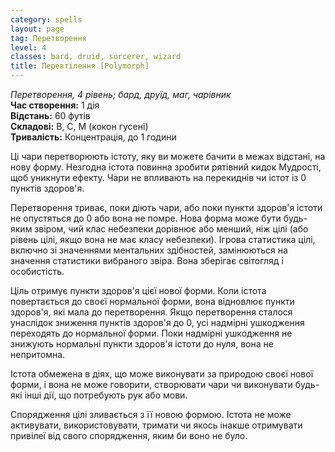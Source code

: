 ```yaml
---
category: spells
layout: page
tag: Перетворення
level: 4
classes: bard, druid, sorcerer, wizard
title: Перевтілення [Polymorph]
---
```


_Перетворення, 4 рівень; бард, друїд, маг, чарівник_    
**Час створення:** 1 дія    
**Відстань:** 60 футів    
**Складові:** В, С, М (кокон гусені)    
**Тривалість:** Концентрація, до 1 години    

Ці чари перетворюють істоту, яку ви можете бачити в межах відстані, на нову форму. Незгодна істота повинна зробити рятівний кидок Мудрості, щоб уникнути ефекту. Чари не впливають на перекиднів чи істот із 0 пунктів здоров'я.    

Перетворення триває, поки діють чари, або поки пункти здоров'я істоти не опустяться до 0 або вона не помре. Нова форма може бути будь-яким звіром, чий клас небезпеки дорівнює або менший, ніж цілі (або рівень цілі, якщо вона не має класу небезпеки). Ігрова статистика цілі, включно зі значеннями ментальних здібностей, замінюються на значення статистики вибраного звіра. Вона зберігає світогляд і особистість.    

Ціль отримує пункти здоров'я цієї нової форми. Коли істота повертається до своєї нормальної форми, вона відновлює пункти здоров'я, які мала до перетворення. Якщо перетворення сталося унаслідок зниження пунктів здоров'я до 0, усі надмірні ушкодження переходять до нормальної форми. Поки надмірні ушкодження не знижують нормальні пункти здоров'я істоти до нуля, вона не непритомна.    

Істота обмежена в діях, що може виконувати за природою своєї нової форми, і вона не може говорити, створювати чари чи виконувати будь-які інші дії, що потребують рук або мови.    

Спорядження цілі зливається з її новою формою. Істота не може активувати, використовувати, тримати чи якось інакше отримувати привілеї від свого спорядження, яким би воно не було. 
